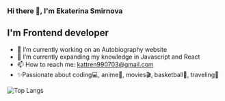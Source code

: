 ### Hi there 👋, I'm Ekaterina Smirnova

## I'm Frontend developer

- 🔭 I’m currently working on an Autobiography website
- 🌱 I’m currently expanding my knowledge in Javascript and React
- 📫 How to reach me: kattren990703@gmail.com
-  ✨Passionate about  coding💻, anime🍿,  movies🎬, basketball🏀, traveling🌴

  
![Top Langs](https://github-readme-stats.vercel.app/api/top-langs/?username=kattrine99&layout=compact&theme=github_dark)



<!--
**kattrine99/kattrine99** is a ✨ _special_ ✨ repository because its `README.md` (this file) appears on your GitHub profile.

Here are some ideas to get you started:

- 🔭 I’m currently working on ...
- 🌱 I’m currently learning ...
- 👯 I’m looking to collaborate on ...
- 🤔 I’m looking for help with ...
- 💬 Ask me about ...
- 📫 How to reach me: ...
- 😄 Pronouns: ...
- ⚡ Fun fact: ...
-->
